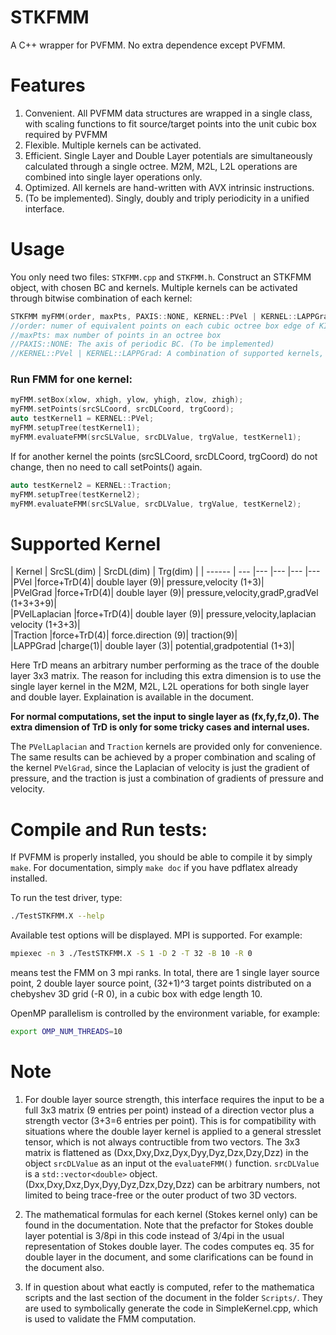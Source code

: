# STKFMM
A C++ wrapper for PVFMM. No extra dependence except PVFMM.

# Features
1. Convenient. All PVFMM data structures are wrapped in a single class, with scaling functions to fit source/target points into the unit cubic box required by PVFMM 
2. Flexible. Multiple kernels can be activated.
3. Efficient. Single Layer and Double Layer potentials are simultaneously calculated through a single octree. M2M, M2L, L2L operations are combined into single layer operations only.
4. Optimized. All kernels are hand-written with AVX intrinsic instructions.
5. (To be implemented). Singly, doubly and triply periodicity in a unified interface.

# Usage
You only need two files: `STKFMM.cpp` and `STKFMM.h`.
Construct an STKFMM object, with chosen BC and kernels. Multiple kernels can be activated through bitwise combination of each kernel:
```cpp
STKFMM myFMM(order, maxPts, PAXIS::NONE, KERNEL::PVel | KERNEL::LAPPGrad);
//order: numer of equivalent points on each cubic octree box edge of KIFMM
//maxPts: max number of points in an octree box 
//PAXIS::NONE: The axis of periodic BC. (To be implemented)
//KERNEL::PVel | KERNEL::LAPPGrad: A combination of supported kernels, using the bitwise | operator.
```
### Run FMM for one kernel:
```cpp
myFMM.setBox(xlow, xhigh, ylow, yhigh, zlow, zhigh); 
myFMM.setPoints(srcSLCoord, srcDLCoord, trgCoord);
auto testKernel1 = KERNEL::PVel;
myFMM.setupTree(testKernel1);
myFMM.evaluateFMM(srcSLValue, srcDLValue, trgValue, testKernel1);
```
If for another kernel the points (srcSLCoord, srcDLCoord, trgCoord) do not change, then no need to call setPoints() again.
```cpp
auto testKernel2 = KERNEL::Traction;
myFMM.setupTree(testKernel2);
myFMM.evaluateFMM(srcSLValue, srcDLValue, trgValue, testKernel2);
```

# Supported Kernel
| Kernel | SrcSL(dim) | SrcDL(dim) | Trg(dim) |
| ------ | --- |---	|---	|---	|---
|PVel |force+TrD(4)| double layer (9)| pressure,velocity (1+3)|  
|PVelGrad |force+TrD(4)| double layer (9)| pressure,velocity,gradP,gradVel (1+3+3+9)|  
|PVelLaplacian |force+TrD(4)| double layer (9)| pressure,velocity,laplacian velocity (1+3+3)|  
|Traction |force+TrD(4)| force.direction (9)| traction(9)|  
|LAPPGrad |charge(1)| double layer (3)| potential,gradpotential (1+3)|  

Here TrD means an arbitrary number performing as the trace of the double layer 3x3 matrix. The reason for including this extra dimension is to use the single layer kernel in the M2M, M2L, L2L operations for both single layer and double layer. Explaination is available in the document.

**For normal computations, set the input to single layer as (fx,fy,fz,0). The extra dimension of TrD is only for some tricky cases and internal uses.**

The `PVelLaplacian` and `Traction` kernels are provided only for convenience. The same results can be achieved by a proper combination and scaling of the kernel `PVelGrad`, since the Laplacian of velocity is just the gradient of pressure, and the traction is just a combination of gradients of pressure and velocity.

# Compile and Run tests:
If PVFMM is properly installed, you should be able to compile it by simply `make`. For documentation, simply `make doc` if you have pdflatex already installed.

To run the test driver, type:
```bash
./TestSTKFMM.X --help
```
Available test options will be displayed. MPI is supported. For example:
```bash
mpiexec -n 3 ./TestSTKFMM.X -S 1 -D 2 -T 32 -B 10 -R 0
``` 
means test the FMM on 3 mpi ranks. In total, there are 1 single layer source point, 2 double layer source point, (32+1)^3 target points distributed on a chebyshev 3D grid (-R 0), in a cubic box with edge length 10.

OpenMP parallelism is controlled by the environment variable, for example:
```bash
export OMP_NUM_THREADS=10
```

# Note
1. For double layer source strength, this interface requires the input to be a full 3x3 matrix (9 entries per point) instead of a direction vector plus a strength vector (3+3=6 entries per point). This is for compatibility with situations where the double layer kernel is applied to a general stresslet tensor, which is not always contructible from two vectors. The 3x3 matrix is flattened as (Dxx,Dxy,Dxz,Dyx,Dyy,Dyz,Dzx,Dzy,Dzz) in the object `srcDLValue` as an input ot the `evaluateFMM()` function. `srcDLValue` is a `std::vector<double>` object. (Dxx,Dxy,Dxz,Dyx,Dyy,Dyz,Dzx,Dzy,Dzz) can be arbitrary numbers, not limited to being trace-free or the outer product of two 3D vectors. 

2. The mathematical formulas for each kernel (Stokes kernel only) can be found in the documentation. Note that the prefactor for Stokes double layer potential is 3/8pi in this code instead of 3/4pi in the usual representation of Stokes double layer. The codes computes eq. 35 for double layer in the document, and some clarifications can be found in the document also.

3. If in question about what eactly is computed, refer to the mathematica scripts and the last section of the document in the folder `Scripts/`. They are used to symbolically generate the code in SimpleKernel.cpp, which is used to validate the FMM computation. 